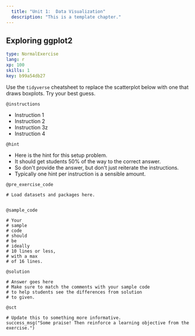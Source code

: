 ```yaml
---
  title: "Unit 1:  Data Visualization"
  description: "This is a template chapter."
---
```


## Exploring ggplot2

```yaml
type: NormalExercise 
lang: r
xp: 100 
skills: 1
key: b99a54db27   
```
Use the `tidyverse` cheatsheet to replace the scatterplot below with one that draws boxplots.   Try your best guess. 



`@instructions`
- Instruction 1
- Instruction 2
- Instruction 3z
- Instruction 4

`@hint`
- Here is the hint for this setup problem. 
- It should get students 50% of the way to the correct answer.
- So don't provide the answer, but don't just reiterate the instructions.
- Typically one hint per instruction is a sensible amount.

`@pre_exercise_code`

```{r}
# Load datasets and packages here.


```

`@sample_code`

```{r}
# Your
# sample
# code
# should
# be
# ideally
# 10 lines or less,
# with a max
# of 16 lines.
```

`@solution`

```{r}
# Answer goes here
# Make sure to match the comments with your sample code
# to help students see the differences from solution
# to given.
```

`@sct`

```{r}
# Update this to something more informative.
success_msg("Some praise! Then reinforce a learning objective from the exercise.")
```
